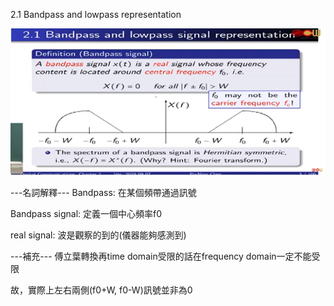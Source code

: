 2.1 Bandpass and lowpass representation

![image](https://github.com/IamCalories/chenDC-notes/blob/master/docs/chapter2/res/2-1.png)


---名詞解釋---
Bandpass: 在某個頻帶通過訊號  

Bandpass signal: 定義一個中心頻率f0  

real signal: 波是觀察的到的(儀器能夠感測到)

---補充---
傅立葉轉換再time domain受限的話在frequency domain一定不能受限

故，實際上左右兩側(f0+W, f0-W)訊號並非為0
